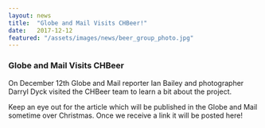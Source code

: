 ```yaml
---
layout: news
title:  "Globe and Mail Visits CHBeer!"
date:   2017-12-12
featured: "/assets/images/news/beer_group_photo.jpg"
---
```

### Globe and Mail Visits CHBeer

On December 12th Globe and Mail reporter Ian Bailey and photographer Darryl Dyck visited the CHBeer team to learn a bit about the project. 

Keep an eye out for the article which will be published in the Globe and Mail sometime over Christmas. Once we receive a link it will be posted here!
